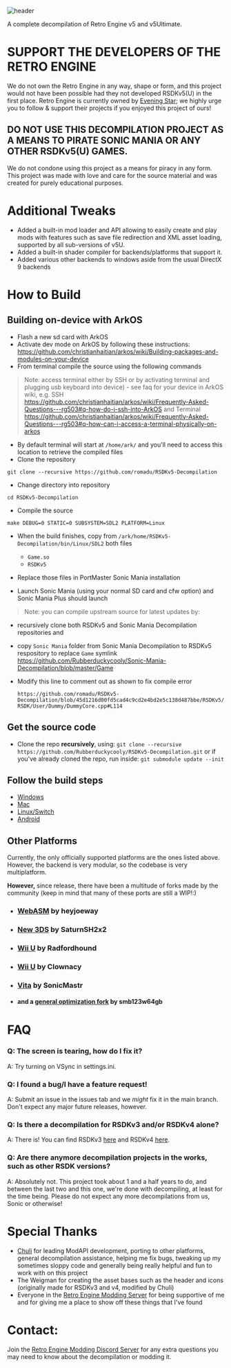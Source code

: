 ![header](https://user-images.githubusercontent.com/29069561/183143615-d7f77921-13cf-4c58-8c5f-6a1e76ea20e2.svg)

A complete decompilation of Retro Engine v5 and v5Ultimate.

# **SUPPORT THE DEVELOPERS OF THE RETRO ENGINE**
We do not own the Retro Engine in any way, shape or form, and this project would not have been possible had they not developed RSDKv5(U) in the first place. Retro Engine is currently owned by [Evening Star](https://eveningstar.studio/); we highly urge you to follow & support their projects if you enjoyed this project of ours!

## **DO NOT USE THIS DECOMPILATION PROJECT AS A MEANS TO PIRATE SONIC MANIA OR ANY OTHER RSDKv5(U) GAMES.**
We do not condone using this project as a means for piracy in any form. This project was made with love and care for the source material and was created for purely educational purposes.

# Additional Tweaks
* Added a built-in mod loader and API allowing to easily create and play mods with features such as save file redirection and XML asset loading, supported by all sub-versions of v5U.
* Added a built-in shader compiler for backends/platforms that support it.
* Added various other backends to windows aside from the usual DirectX 9 backends

# How to Build

## Building on-device with ArkOS

* Flash a new sd card with ArkOS
* Activate dev mode on ArkOS by following these instructions: https://github.com/christianhaitian/arkos/wiki/Building-packages-and-modules-on-your-device
* From terminal compile the source using the following commands 

> Note: access terminal either by SSH or by activating terminal and plugging usb keyboard into device) - see faq for your device in ArkOS wiki, e.g. SSH https://github.com/christianhaitian/arkos/wiki/Frequently-Asked-Questions---rg503#q-how-do-i-ssh-into-ArkOS and Terminal https://github.com/christianhaitian/arkos/wiki/Frequently-Asked-Questions---rg503#q-how-can-i-access-a-terminal-physically-on-arkos

* By default terminal will start at `/home/ark/` and you'll need to access this location to retrieve the compiled files
* Clone the repository

```
git clone --recursive https://github.com/romadu/RSDKv5-Decompilation
```

* Change directory into repository 

```
cd RSDKv5-Decompilation
```

* Compile the source

```
make DEBUG=0 STATIC=0 SUBSYSTEM=SDL2 PLATFORM=Linux
```

* When the build finishes, copy from `/ark/home/RSDKv5-Decompilation/bin/Linux/SDL2` both files
  - `Game.so`
  - `RSDKv5`

* Replace those files in PortMaster Sonic Mania installation
* Launch Sonic Mania (using your normal SD card and cfw option) and Sonic Mania Plus should launch

> Note: you can compile upstream source for latest updates by:
  * recursively clone both RSDKv5 and Sonic Mania Decompilation repositories and 
  * copy `Sonic Mania` folder from Sonic Mania Decompilation to RSDKv5 respository to replace `Game` symlink https://github.com/Rubberduckycooly/Sonic-Mania-Decompilation/blob/master/Game
  * Modify this line to comment out as shown to fix compile error 
  
    `https://github.com/romadu/RSDKv5-Decompilation/blob/45d1216d00fd5cad4c9cd2e4bd2e5c138d487bbe/RSDKv5/RSDK/User/Dummy/DummyCore.cpp#L114`

## Get the source code

* Clone the repo **recursively**, using:
```git clone --recursive https://github.com/Rubberduckycooly/RSDKv5-Decompilation.git```
or if you've already cloned the repo, run inside:
```git submodule update --init```

## Follow the build steps

* [Windows](./dependencies/windows/README.md)
* [Mac](./dependencies/mac/README.md)
* [Linux/Switch](./dependencies/gl3/README.md)
* [Android](./dependencies/android/README.md)

## Other Platforms
Currently, the only officially supported platforms are the ones listed above. However, the backend is very modular, so the codebase is very multiplatform.

**However,** since release, there have been a multitude of forks made by the community (keep in mind that many of these ports are still a WIP!:) 
* ### [WebASM](https://github.com/heyjoeway/RSDKv5-Decompilation/tree/emscripten) by heyjoeway 
* ### [New 3DS](https://github.com/SaturnSH2x2/RSDKv5-Decompilation/tree/3ds-main) by SaturnSH2x2
* ### [Wii U](https://github.com/Radfordhound/RSDKv5-Decompilation) by Radfordhound
* ### [Wii U](https://github.com/Clownacy/Sonic-Mania-Decompilation) by Clownacy
* ### [Vita](https://github.com/SonicMastr/Sonic-Mania-Vita) by SonicMastr
* #### and a [general optimization fork](https://github.com/smb123w64gb/RSDKv5-Decompilation) by smb123w64gb

# FAQ
### Q: The screen is tearing, how do I fix it?
A: Try turning on VSync in settings.ini.

### Q: I found a bug/I have a feature request!
A: Submit an issue in the issues tab and we _might_ fix it in the main branch. Don't expect any major future releases, however.

### Q: Is there a decompilation for RSDKv3 and/or RSDKv4 alone?
A: There is! You can find RSDKv3 [here](https://github.com/Rubberduckycooly/Sonic-CD-11-Decompilation) and RSDKv4 [here](https://github.com/Rubberduckycooly/Sonic-1-2-2013-Decompilation).

### Q: Are there anymore decompilation projects in the works, such as other RSDK versions?
A: Absolutely not. This project took about 1 and a half years to do, and between the last two and this one, we're done with decompiling, at least for the time being. Please do not expect any more decompilations from us, Sonic or otherwise!

# Special Thanks
* [Chuli](https://github.com/MGRich) for leading ModAPI development, porting to other platforms, general decompilation assistance, helping me fix bugs, tweaking up my sometimes sloppy code and generally being really helpful and fun to work with on this project
* The Weigman for creating the asset bases such as the header and icons (originally made for RSDKv3 and v4, modified by Chuli)
* Everyone in the [Retro Engine Modding Server](https://dc.railgun.works/retroengine) for being supportive of me and for giving me a place to show off these things that I've found

# Contact:
Join the [Retro Engine Modding Discord Server](https://dc.railgun.works/retroengine) for any extra questions you may need to know about the decompilation or modding it.
